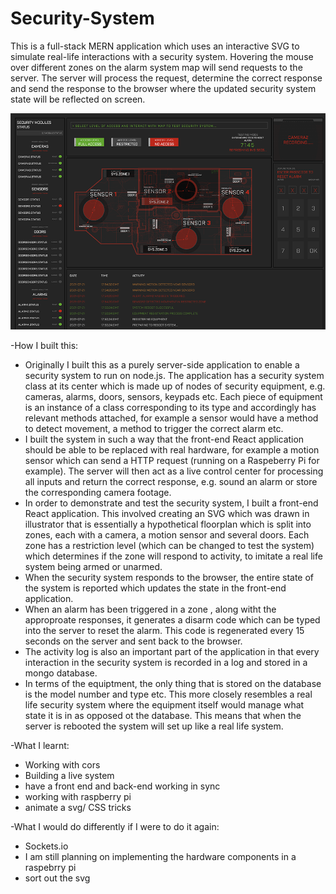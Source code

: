 # Security-System
This is a full-stack MERN application which uses an interactive SVG to simulate real-life interactions with a security system. Hovering the mouse over different zones on the alarm system map will send requests to the server. The server will process the request, determine the correct response and send the response to the browser where the updated security system state will be reflected on screen.

<img src="./Thumbnail.png">

-How I built this:
* Originally I built this as a purely server-side application to enable a security system to run on node.js. The application has a security system class at its center which is made up of nodes of security equipment, e.g. cameras, alarms, doors, sensors, keypads etc. Each piece of equipment is an instance of a class corresponding to its type and accordingly has relevant methods attached, for example a sensor would have a method to detect movement, a method to trigger the correct alarm etc.
* I built the system in such a way that the front-end React application should be able to be replaced with real hardware, for example a motion sensor which can send a HTTP request (running on a Raspeberry Pi for example). The server will then act as a live control center for processing all inputs and return the correct response, e.g. sound an alarm or store the corresponding camera footage.
* In order to demonstrate and test the security system, I built a front-end React application. This involved creating an SVG which was drawn in illustrator that is essentially a hypothetical floorplan which is split into zones, each with a camera, a motion sensor and several doors. Each zone has a restriction level (which can be changed to test the system) which determines if the zone will respond to activity, to imitate a real life system being armed or unarmed.
* When the security system responds to the browser, the entire state of the system is reported which updates the state in the front-end application.
* When an alarm has been triggered in a zone , along witht the approproate responses, it generates a disarm code which can be typed into the server to reset the alarm. This code is regenerated every 15 seconds on the server and sent back to the browser.
* The activity log is also an important part of the application in that every interaction in the security system is recorded in a log and stored in a mongo database. 
* In terms of the equiptment, the only thing that is stored on the database is the model number and type etc. This more closely resembles a real life security system where the equipment itself would manage what state it is in as opposed ot the database. This means that when the server is rebooted the system will set up like a real life system.


-What I learnt:
* Working with cors
* Building a live system
* have a front end and back-end working in sync
* working with raspberry pi
* animate a svg/ CSS tricks

-What I would do differently if I were to do it again:
* Sockets.io
* I am still planning on implementing the hardware components in a raspebrry pi
* sort out the svg

